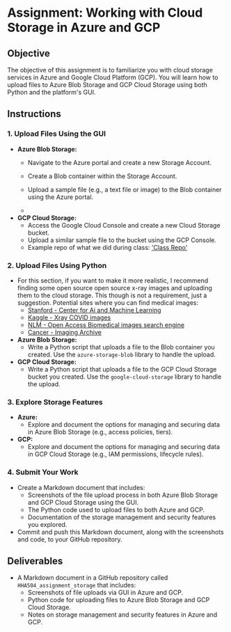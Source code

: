 # Assignment: Working with Cloud Storage in Azure and GCP

## Objective
The objective of this assignment is to familiarize you with cloud storage services in Azure and Google Cloud Platform (GCP). You will learn how to upload files to Azure Blob Storage and GCP Cloud Storage using both Python and the platform's GUI.

## Instructions

### 1. Upload Files Using the GUI
- **Azure Blob Storage:**
  - Navigate to the Azure portal and create a new Storage Account.
  - Create a Blob container within the Storage Account.
  - Upload a sample file (e.g., a text file or image) to the Blob container using the Azure portal.

  - 
- **GCP Cloud Storage:**
  - Access the Google Cloud Console and create a new Cloud Storage bucket.
  - Upload a similar sample file to the bucket using the GCP Console.
  - Example repo of what we did during class: ['Class Repo'](https://github.com/hantswilliams/gcp-cloud-storage-demo)

### 2. Upload Files Using Python
- For this section, if you want to make it more realistic, I recommend finding some open source open source x-ray images and uploading them to the cloud storage. This though is not a requirement, just a suggestion. Potential sites where you can find medical images: 
  - [Stanford - Center for Ai and Machine Learning](https://aimi.stanford.edu/shared-datasets)
  - [Kaggle - Xray COVID images](https://www.kaggle.com/datasets/andyczhao/covidx-cxr2)
  - [NLM - Open Access Biomedical images search engine](https://openi.nlm.nih.gov/)
  - [Cancer - Imaging Archive](https://www.cancerimagingarchive.net/browse-collections/)
- **Azure Blob Storage:**
  - Write a Python script that uploads a file to the Blob container you created. Use the `azure-storage-blob` library to handle the upload.
- **GCP Cloud Storage:**
  - Write a Python script that uploads a file to the GCP Cloud Storage bucket you created. Use the `google-cloud-storage` library to handle the upload.

### 3. Explore Storage Features
- **Azure:**
  - Explore and document the options for managing and securing data in Azure Blob Storage (e.g., access policies, tiers).
- **GCP:**
  - Explore and document the options for managing and securing data in GCP Cloud Storage (e.g., IAM permissions, lifecycle rules).

### 4. Submit Your Work
- Create a Markdown document that includes:
  - Screenshots of the file upload process in both Azure Blob Storage and GCP Cloud Storage using the GUI.
  - The Python code used to upload files to both Azure and GCP.
  - Documentation of the storage management and security features you explored.
- Commit and push this Markdown document, along with the screenshots and code, to your GitHub repository.

## Deliverables
- A Markdown document in a GitHub repository called `HHA504_assignment_storage` that includes:
  - Screenshots of file uploads via GUI in Azure and GCP.
  - Python code for uploading files to Azure Blob Storage and GCP Cloud Storage.
  - Notes on storage management and security features in Azure and GCP.

